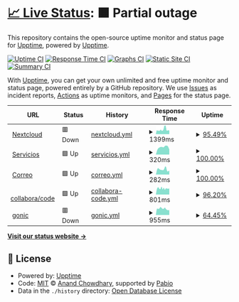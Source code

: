 # [📈 Live Status](https://demo.upptime.js.org): <!--live status--> **🟧 Partial outage**

This repository contains the open-source uptime monitor and status page for [Upptime](https://upptime.js.org), powered by [Upptime](https://github.com/upptime/upptime).

[![Uptime CI](https://github.com/matiasdelellis/upptime/workflows/Uptime%20CI/badge.svg)](https://github.com/matiasdelellis/upptime/actions?query=workflow%3A%22Uptime+CI%22)
[![Response Time CI](https://github.com/matiasdelellis/upptime/workflows/Response%20Time%20CI/badge.svg)](https://github.com/matiasdelellis/upptime/actions?query=workflow%3A%22Response+Time+CI%22)
[![Graphs CI](https://github.com/matiasdelellis/upptime/workflows/Graphs%20CI/badge.svg)](https://github.com/matiasdelellis/upptime/actions?query=workflow%3A%22Graphs+CI%22)
[![Static Site CI](https://github.com/matiasdelellis/upptime/workflows/Static%20Site%20CI/badge.svg)](https://github.com/matiasdelellis/upptime/actions?query=workflow%3A%22Static+Site+CI%22)
[![Summary CI](https://github.com/matiasdelellis/upptime/workflows/Summary%20CI/badge.svg)](https://github.com/matiasdelellis/upptime/actions?query=workflow%3A%22Summary+CI%22)

With [Upptime](https://upptime.js.org), you can get your own unlimited and free uptime monitor and status page, powered entirely by a GitHub repository. We use [Issues](https://github.com/upptime/upptime/issues) as incident reports, [Actions](https://github.com/matiasdelellis/upptime/actions) as uptime monitors, and [Pages](https://demo.upptime.js.org) for the status page.

<!--start: status pages-->
<!-- This summary is generated by Upptime (https://github.com/upptime/upptime) -->
<!-- Do not edit this manually, your changes will be overwritten -->
<!-- prettier-ignore -->
| URL | Status | History | Response Time | Uptime |
| --- | ------ | ------- | ------------- | ------ |
| <img alt="" src="https://icons.duckduckgo.com/ip3/delellis.com.ar.ico" height="13"> [Nextcloud](https://delellis.com.ar) | 🟥 Down | [nextcloud.yml](https://github.com/matiasdelellis/upptime/commits/HEAD/history/nextcloud.yml) | <details><summary><img alt="Response time graph" src="./graphs/nextcloud/response-time-week.png" height="20"> 1399ms</summary><br><a href="https://matiasdelellis.github.io/upptime/history/nextcloud"><img alt="Response time 1256" src="https://img.shields.io/endpoint?url=https%3A%2F%2Fraw.githubusercontent.com%2Fmatiasdelellis%2Fupptime%2FHEAD%2Fapi%2Fnextcloud%2Fresponse-time.json"></a><br><a href="https://matiasdelellis.github.io/upptime/history/nextcloud"><img alt="24-hour response time 900" src="https://img.shields.io/endpoint?url=https%3A%2F%2Fraw.githubusercontent.com%2Fmatiasdelellis%2Fupptime%2FHEAD%2Fapi%2Fnextcloud%2Fresponse-time-day.json"></a><br><a href="https://matiasdelellis.github.io/upptime/history/nextcloud"><img alt="7-day response time 1399" src="https://img.shields.io/endpoint?url=https%3A%2F%2Fraw.githubusercontent.com%2Fmatiasdelellis%2Fupptime%2FHEAD%2Fapi%2Fnextcloud%2Fresponse-time-week.json"></a><br><a href="https://matiasdelellis.github.io/upptime/history/nextcloud"><img alt="30-day response time 1290" src="https://img.shields.io/endpoint?url=https%3A%2F%2Fraw.githubusercontent.com%2Fmatiasdelellis%2Fupptime%2FHEAD%2Fapi%2Fnextcloud%2Fresponse-time-month.json"></a><br><a href="https://matiasdelellis.github.io/upptime/history/nextcloud"><img alt="1-year response time 1256" src="https://img.shields.io/endpoint?url=https%3A%2F%2Fraw.githubusercontent.com%2Fmatiasdelellis%2Fupptime%2FHEAD%2Fapi%2Fnextcloud%2Fresponse-time-year.json"></a></details> | <details><summary><a href="https://matiasdelellis.github.io/upptime/history/nextcloud">95.49%</a></summary><a href="https://matiasdelellis.github.io/upptime/history/nextcloud"><img alt="All-time uptime 89.48%" src="https://img.shields.io/endpoint?url=https%3A%2F%2Fraw.githubusercontent.com%2Fmatiasdelellis%2Fupptime%2FHEAD%2Fapi%2Fnextcloud%2Fuptime.json"></a><br><a href="https://matiasdelellis.github.io/upptime/history/nextcloud"><img alt="24-hour uptime 99.99%" src="https://img.shields.io/endpoint?url=https%3A%2F%2Fraw.githubusercontent.com%2Fmatiasdelellis%2Fupptime%2FHEAD%2Fapi%2Fnextcloud%2Fuptime-day.json"></a><br><a href="https://matiasdelellis.github.io/upptime/history/nextcloud"><img alt="7-day uptime 95.49%" src="https://img.shields.io/endpoint?url=https%3A%2F%2Fraw.githubusercontent.com%2Fmatiasdelellis%2Fupptime%2FHEAD%2Fapi%2Fnextcloud%2Fuptime-week.json"></a><br><a href="https://matiasdelellis.github.io/upptime/history/nextcloud"><img alt="30-day uptime 98.96%" src="https://img.shields.io/endpoint?url=https%3A%2F%2Fraw.githubusercontent.com%2Fmatiasdelellis%2Fupptime%2FHEAD%2Fapi%2Fnextcloud%2Fuptime-month.json"></a><br><a href="https://matiasdelellis.github.io/upptime/history/nextcloud"><img alt="1-year uptime 89.48%" src="https://img.shields.io/endpoint?url=https%3A%2F%2Fraw.githubusercontent.com%2Fmatiasdelellis%2Fupptime%2FHEAD%2Fapi%2Fnextcloud%2Fuptime-year.json"></a></details>
| <img alt="" src="https://icons.duckduckgo.com/ip3/services.delellis.com.ar.ico" height="13"> [Servicios](https://services.delellis.com.ar) | 🟩 Up | [servicios.yml](https://github.com/matiasdelellis/upptime/commits/HEAD/history/servicios.yml) | <details><summary><img alt="Response time graph" src="./graphs/servicios/response-time-week.png" height="20"> 320ms</summary><br><a href="https://matiasdelellis.github.io/upptime/history/servicios"><img alt="Response time 379" src="https://img.shields.io/endpoint?url=https%3A%2F%2Fraw.githubusercontent.com%2Fmatiasdelellis%2Fupptime%2FHEAD%2Fapi%2Fservicios%2Fresponse-time.json"></a><br><a href="https://matiasdelellis.github.io/upptime/history/servicios"><img alt="24-hour response time 224" src="https://img.shields.io/endpoint?url=https%3A%2F%2Fraw.githubusercontent.com%2Fmatiasdelellis%2Fupptime%2FHEAD%2Fapi%2Fservicios%2Fresponse-time-day.json"></a><br><a href="https://matiasdelellis.github.io/upptime/history/servicios"><img alt="7-day response time 320" src="https://img.shields.io/endpoint?url=https%3A%2F%2Fraw.githubusercontent.com%2Fmatiasdelellis%2Fupptime%2FHEAD%2Fapi%2Fservicios%2Fresponse-time-week.json"></a><br><a href="https://matiasdelellis.github.io/upptime/history/servicios"><img alt="30-day response time 404" src="https://img.shields.io/endpoint?url=https%3A%2F%2Fraw.githubusercontent.com%2Fmatiasdelellis%2Fupptime%2FHEAD%2Fapi%2Fservicios%2Fresponse-time-month.json"></a><br><a href="https://matiasdelellis.github.io/upptime/history/servicios"><img alt="1-year response time 379" src="https://img.shields.io/endpoint?url=https%3A%2F%2Fraw.githubusercontent.com%2Fmatiasdelellis%2Fupptime%2FHEAD%2Fapi%2Fservicios%2Fresponse-time-year.json"></a></details> | <details><summary><a href="https://matiasdelellis.github.io/upptime/history/servicios">100.00%</a></summary><a href="https://matiasdelellis.github.io/upptime/history/servicios"><img alt="All-time uptime 98.21%" src="https://img.shields.io/endpoint?url=https%3A%2F%2Fraw.githubusercontent.com%2Fmatiasdelellis%2Fupptime%2FHEAD%2Fapi%2Fservicios%2Fuptime.json"></a><br><a href="https://matiasdelellis.github.io/upptime/history/servicios"><img alt="24-hour uptime 100.00%" src="https://img.shields.io/endpoint?url=https%3A%2F%2Fraw.githubusercontent.com%2Fmatiasdelellis%2Fupptime%2FHEAD%2Fapi%2Fservicios%2Fuptime-day.json"></a><br><a href="https://matiasdelellis.github.io/upptime/history/servicios"><img alt="7-day uptime 100.00%" src="https://img.shields.io/endpoint?url=https%3A%2F%2Fraw.githubusercontent.com%2Fmatiasdelellis%2Fupptime%2FHEAD%2Fapi%2Fservicios%2Fuptime-week.json"></a><br><a href="https://matiasdelellis.github.io/upptime/history/servicios"><img alt="30-day uptime 100.00%" src="https://img.shields.io/endpoint?url=https%3A%2F%2Fraw.githubusercontent.com%2Fmatiasdelellis%2Fupptime%2FHEAD%2Fapi%2Fservicios%2Fuptime-month.json"></a><br><a href="https://matiasdelellis.github.io/upptime/history/servicios"><img alt="1-year uptime 98.21%" src="https://img.shields.io/endpoint?url=https%3A%2F%2Fraw.githubusercontent.com%2Fmatiasdelellis%2Fupptime%2FHEAD%2Fapi%2Fservicios%2Fuptime-year.json"></a></details>
| <img alt="" src="https://icons.duckduckgo.com/ip3/mail.delellis.com.ar.ico" height="13"> [Correo](https://mail.delellis.com.ar) | 🟩 Up | [correo.yml](https://github.com/matiasdelellis/upptime/commits/HEAD/history/correo.yml) | <details><summary><img alt="Response time graph" src="./graphs/correo/response-time-week.png" height="20"> 282ms</summary><br><a href="https://matiasdelellis.github.io/upptime/history/correo"><img alt="Response time 365" src="https://img.shields.io/endpoint?url=https%3A%2F%2Fraw.githubusercontent.com%2Fmatiasdelellis%2Fupptime%2FHEAD%2Fapi%2Fcorreo%2Fresponse-time.json"></a><br><a href="https://matiasdelellis.github.io/upptime/history/correo"><img alt="24-hour response time 214" src="https://img.shields.io/endpoint?url=https%3A%2F%2Fraw.githubusercontent.com%2Fmatiasdelellis%2Fupptime%2FHEAD%2Fapi%2Fcorreo%2Fresponse-time-day.json"></a><br><a href="https://matiasdelellis.github.io/upptime/history/correo"><img alt="7-day response time 282" src="https://img.shields.io/endpoint?url=https%3A%2F%2Fraw.githubusercontent.com%2Fmatiasdelellis%2Fupptime%2FHEAD%2Fapi%2Fcorreo%2Fresponse-time-week.json"></a><br><a href="https://matiasdelellis.github.io/upptime/history/correo"><img alt="30-day response time 377" src="https://img.shields.io/endpoint?url=https%3A%2F%2Fraw.githubusercontent.com%2Fmatiasdelellis%2Fupptime%2FHEAD%2Fapi%2Fcorreo%2Fresponse-time-month.json"></a><br><a href="https://matiasdelellis.github.io/upptime/history/correo"><img alt="1-year response time 365" src="https://img.shields.io/endpoint?url=https%3A%2F%2Fraw.githubusercontent.com%2Fmatiasdelellis%2Fupptime%2FHEAD%2Fapi%2Fcorreo%2Fresponse-time-year.json"></a></details> | <details><summary><a href="https://matiasdelellis.github.io/upptime/history/correo">100.00%</a></summary><a href="https://matiasdelellis.github.io/upptime/history/correo"><img alt="All-time uptime 97.17%" src="https://img.shields.io/endpoint?url=https%3A%2F%2Fraw.githubusercontent.com%2Fmatiasdelellis%2Fupptime%2FHEAD%2Fapi%2Fcorreo%2Fuptime.json"></a><br><a href="https://matiasdelellis.github.io/upptime/history/correo"><img alt="24-hour uptime 100.00%" src="https://img.shields.io/endpoint?url=https%3A%2F%2Fraw.githubusercontent.com%2Fmatiasdelellis%2Fupptime%2FHEAD%2Fapi%2Fcorreo%2Fuptime-day.json"></a><br><a href="https://matiasdelellis.github.io/upptime/history/correo"><img alt="7-day uptime 100.00%" src="https://img.shields.io/endpoint?url=https%3A%2F%2Fraw.githubusercontent.com%2Fmatiasdelellis%2Fupptime%2FHEAD%2Fapi%2Fcorreo%2Fuptime-week.json"></a><br><a href="https://matiasdelellis.github.io/upptime/history/correo"><img alt="30-day uptime 100.00%" src="https://img.shields.io/endpoint?url=https%3A%2F%2Fraw.githubusercontent.com%2Fmatiasdelellis%2Fupptime%2FHEAD%2Fapi%2Fcorreo%2Fuptime-month.json"></a><br><a href="https://matiasdelellis.github.io/upptime/history/correo"><img alt="1-year uptime 97.17%" src="https://img.shields.io/endpoint?url=https%3A%2F%2Fraw.githubusercontent.com%2Fmatiasdelellis%2Fupptime%2FHEAD%2Fapi%2Fcorreo%2Fuptime-year.json"></a></details>
| <img alt="" src="https://icons.duckduckgo.com/ip3/office.delellis.com.ar.ico" height="13"> [collabora/code](https://office.delellis.com.ar/health) | 🟩 Up | [collabora-code.yml](https://github.com/matiasdelellis/upptime/commits/HEAD/history/collabora-code.yml) | <details><summary><img alt="Response time graph" src="./graphs/collabora-code/response-time-week.png" height="20"> 801ms</summary><br><a href="https://matiasdelellis.github.io/upptime/history/collabora-code"><img alt="Response time 842" src="https://img.shields.io/endpoint?url=https%3A%2F%2Fraw.githubusercontent.com%2Fmatiasdelellis%2Fupptime%2FHEAD%2Fapi%2Fcollabora-code%2Fresponse-time.json"></a><br><a href="https://matiasdelellis.github.io/upptime/history/collabora-code"><img alt="24-hour response time 810" src="https://img.shields.io/endpoint?url=https%3A%2F%2Fraw.githubusercontent.com%2Fmatiasdelellis%2Fupptime%2FHEAD%2Fapi%2Fcollabora-code%2Fresponse-time-day.json"></a><br><a href="https://matiasdelellis.github.io/upptime/history/collabora-code"><img alt="7-day response time 801" src="https://img.shields.io/endpoint?url=https%3A%2F%2Fraw.githubusercontent.com%2Fmatiasdelellis%2Fupptime%2FHEAD%2Fapi%2Fcollabora-code%2Fresponse-time-week.json"></a><br><a href="https://matiasdelellis.github.io/upptime/history/collabora-code"><img alt="30-day response time 804" src="https://img.shields.io/endpoint?url=https%3A%2F%2Fraw.githubusercontent.com%2Fmatiasdelellis%2Fupptime%2FHEAD%2Fapi%2Fcollabora-code%2Fresponse-time-month.json"></a><br><a href="https://matiasdelellis.github.io/upptime/history/collabora-code"><img alt="1-year response time 842" src="https://img.shields.io/endpoint?url=https%3A%2F%2Fraw.githubusercontent.com%2Fmatiasdelellis%2Fupptime%2FHEAD%2Fapi%2Fcollabora-code%2Fresponse-time-year.json"></a></details> | <details><summary><a href="https://matiasdelellis.github.io/upptime/history/collabora-code">96.20%</a></summary><a href="https://matiasdelellis.github.io/upptime/history/collabora-code"><img alt="All-time uptime 95.32%" src="https://img.shields.io/endpoint?url=https%3A%2F%2Fraw.githubusercontent.com%2Fmatiasdelellis%2Fupptime%2FHEAD%2Fapi%2Fcollabora-code%2Fuptime.json"></a><br><a href="https://matiasdelellis.github.io/upptime/history/collabora-code"><img alt="24-hour uptime 100.00%" src="https://img.shields.io/endpoint?url=https%3A%2F%2Fraw.githubusercontent.com%2Fmatiasdelellis%2Fupptime%2FHEAD%2Fapi%2Fcollabora-code%2Fuptime-day.json"></a><br><a href="https://matiasdelellis.github.io/upptime/history/collabora-code"><img alt="7-day uptime 96.20%" src="https://img.shields.io/endpoint?url=https%3A%2F%2Fraw.githubusercontent.com%2Fmatiasdelellis%2Fupptime%2FHEAD%2Fapi%2Fcollabora-code%2Fuptime-week.json"></a><br><a href="https://matiasdelellis.github.io/upptime/history/collabora-code"><img alt="30-day uptime 99.12%" src="https://img.shields.io/endpoint?url=https%3A%2F%2Fraw.githubusercontent.com%2Fmatiasdelellis%2Fupptime%2FHEAD%2Fapi%2Fcollabora-code%2Fuptime-month.json"></a><br><a href="https://matiasdelellis.github.io/upptime/history/collabora-code"><img alt="1-year uptime 95.32%" src="https://img.shields.io/endpoint?url=https%3A%2F%2Fraw.githubusercontent.com%2Fmatiasdelellis%2Fupptime%2FHEAD%2Fapi%2Fcollabora-code%2Fuptime-year.json"></a></details>
| <img alt="" src="https://icons.duckduckgo.com/ip3/music.delellis.com.ar.ico" height="13"> [gonic](https://music.delellis.com.ar/gonic) | 🟥 Down | [gonic.yml](https://github.com/matiasdelellis/upptime/commits/HEAD/history/gonic.yml) | <details><summary><img alt="Response time graph" src="./graphs/gonic/response-time-week.png" height="20"> 955ms</summary><br><a href="https://matiasdelellis.github.io/upptime/history/gonic"><img alt="Response time 1033" src="https://img.shields.io/endpoint?url=https%3A%2F%2Fraw.githubusercontent.com%2Fmatiasdelellis%2Fupptime%2FHEAD%2Fapi%2Fgonic%2Fresponse-time.json"></a><br><a href="https://matiasdelellis.github.io/upptime/history/gonic"><img alt="24-hour response time 765" src="https://img.shields.io/endpoint?url=https%3A%2F%2Fraw.githubusercontent.com%2Fmatiasdelellis%2Fupptime%2FHEAD%2Fapi%2Fgonic%2Fresponse-time-day.json"></a><br><a href="https://matiasdelellis.github.io/upptime/history/gonic"><img alt="7-day response time 955" src="https://img.shields.io/endpoint?url=https%3A%2F%2Fraw.githubusercontent.com%2Fmatiasdelellis%2Fupptime%2FHEAD%2Fapi%2Fgonic%2Fresponse-time-week.json"></a><br><a href="https://matiasdelellis.github.io/upptime/history/gonic"><img alt="30-day response time 1056" src="https://img.shields.io/endpoint?url=https%3A%2F%2Fraw.githubusercontent.com%2Fmatiasdelellis%2Fupptime%2FHEAD%2Fapi%2Fgonic%2Fresponse-time-month.json"></a><br><a href="https://matiasdelellis.github.io/upptime/history/gonic"><img alt="1-year response time 1033" src="https://img.shields.io/endpoint?url=https%3A%2F%2Fraw.githubusercontent.com%2Fmatiasdelellis%2Fupptime%2FHEAD%2Fapi%2Fgonic%2Fresponse-time-year.json"></a></details> | <details><summary><a href="https://matiasdelellis.github.io/upptime/history/gonic">64.45%</a></summary><a href="https://matiasdelellis.github.io/upptime/history/gonic"><img alt="All-time uptime 83.19%" src="https://img.shields.io/endpoint?url=https%3A%2F%2Fraw.githubusercontent.com%2Fmatiasdelellis%2Fupptime%2FHEAD%2Fapi%2Fgonic%2Fuptime.json"></a><br><a href="https://matiasdelellis.github.io/upptime/history/gonic"><img alt="24-hour uptime 0.00%" src="https://img.shields.io/endpoint?url=https%3A%2F%2Fraw.githubusercontent.com%2Fmatiasdelellis%2Fupptime%2FHEAD%2Fapi%2Fgonic%2Fuptime-day.json"></a><br><a href="https://matiasdelellis.github.io/upptime/history/gonic"><img alt="7-day uptime 64.45%" src="https://img.shields.io/endpoint?url=https%3A%2F%2Fraw.githubusercontent.com%2Fmatiasdelellis%2Fupptime%2FHEAD%2Fapi%2Fgonic%2Fuptime-week.json"></a><br><a href="https://matiasdelellis.github.io/upptime/history/gonic"><img alt="30-day uptime 91.82%" src="https://img.shields.io/endpoint?url=https%3A%2F%2Fraw.githubusercontent.com%2Fmatiasdelellis%2Fupptime%2FHEAD%2Fapi%2Fgonic%2Fuptime-month.json"></a><br><a href="https://matiasdelellis.github.io/upptime/history/gonic"><img alt="1-year uptime 83.19%" src="https://img.shields.io/endpoint?url=https%3A%2F%2Fraw.githubusercontent.com%2Fmatiasdelellis%2Fupptime%2FHEAD%2Fapi%2Fgonic%2Fuptime-year.json"></a></details>

<!--end: status pages-->

[**Visit our status website →**](https://demo.upptime.js.org)

## 📄 License

- Powered by: [Upptime](https://github.com/upptime/upptime)
- Code: [MIT](./LICENSE) © [Anand Chowdhary](https://anandchowdhary.com), supported by [Pabio](https://pabio.com)
- Data in the `./history` directory: [Open Database License](https://opendatacommons.org/licenses/odbl/1-0/)
